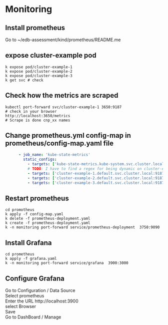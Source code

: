 # Monitoring 

## Install prometheus
Go to ~/edb-assessment/kind/prometheus/README.me

## expose cluster-example pod 
```shell
k expose pod/cluster-example-1
k expose pod/cluster-example-2
k expose pod/cluster-example-3
k get svc # check
```

## Check how the metrics are scraped
```shell
kubectl port-forward svc/cluster-example-1 3650:9187
# check in your browser
http://localhost:3650/metrics
# Scrape is done cnp_xx names
```

## Change prometheus.yml config-map in prometheus/config-map.yaml file
```yaml
      - job_name: 'kube-state-metrics'
        static_configs:
          - targets: ['kube-state-metrics.kube-system.svc.cluster.local:8080']
          # TODO: I have to find a regex for being dynamic on cluster-example name 
          - targets: ['cluster-example-1.default.svc.cluster.local:9187']  # Added
          - targets: ['cluster-example-2.default.svc.cluster.local:9187']  # Added
          - targets: ['cluster-example-3.default.svc.cluster.local:9187']  # Added
```
## Restart prometheus 
```shell
cd promotheus
k apply -f config-map.yaml 
k delete -f prometheus-deployment.yaml 
k create -f prometheus-deployment.yaml 
k -n monitoring port-forward service/prometheus-deployment  3750:9090
```

## Install Grafana
```shell
cd prometheus
k apply -f grafana.yaml 
k -n monitoring port-forward service/grafana  3900:3000
```
## Configure Grafana 
Go to Configuration / Data Source     
Select prometheus   
Enter the URL http://localhost:3900  
select Browser   
Save   
Go to DashBoard / Manage 